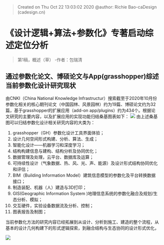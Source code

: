 


> Created on Thu Oct 22 13:03:02 2020 @author: Richie Bao-caDesign (cadesign.cn)
# 《设计逻辑+算法+参数化》专著启动综述定位分析
> 第1稿，概述（草） -作者：包瑞清
## 通过参数化论文、博硕论文与App(grasshopper)综述当前参数化设计研究现状
由CNKI（China National Knowledge Infrastructur）搜索截至于2020年10月份参数化相关的核心期刊论文（中国园林、风景园林）约为19篇、博硕论文约为32篇，基于grasshopper的扩展应用（add-on app/plugins）约为434个。根据论文研究的主要内容，以及扩展应用的实现功能归结桑基图表如下：
![](https://github.com/richieBao/python-urbanPlanning/blob/master/images/parametrization_01.jpg)
由上述桑基图可以归结参数化设计相关研究内容的大类为：
1. grasshopper（GH）参数化设计工具界面体验；
2. 设计几何空间形式构建、分析、算法、生成；
3. 智能化设计——机器学习和深度学习；
4. 结构构建信息与建构、结构分析及协同优化；
5. 数据管理及处理，云平台、数据库及运算；
6. 可持续性设计（气象数据、热、风、光、声、能源）及设计形式结构协同优化和评估；
7. BIM（Building Information Model）建筑信息模型的参数化及平台转换数据接口；
8. 制造装配、机器（人）建造与3D打印；
9. GIS(Geographic Information System )地理信息系统的参数化融合及规划/生态分析、模拟；
10. 交互硬件，实验设备数据流及分析、控制；
11. 图表报告及制图；

当前参数化方法的研究内容已经拓展到从设计、分析到施工、建造的整个流程，从基本的设计几何构建下的形式逻辑探索，到融合结构与生态协同的设计形式优化，


![](https://github.com/richieBao/python-urbanPlanning/blob/master/images/parametrization_02.jpg)
<!--stackedit_data:
eyJoaXN0b3J5IjpbOTg2NzYzODIwLC0xMTc5NjY3MTg2LDEzMD
M1MTYyNTQsMTc4OTI5NDY5LC0xNjU2MzE5NjczLDE0NjI5MDYy
NzYsNzMwOTk4MTE2XX0=
-->